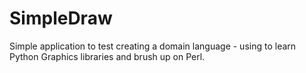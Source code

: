 # SimpleDraw
Simple application to test creating a domain language - using to learn Python Graphics libraries and brush up on Perl.
